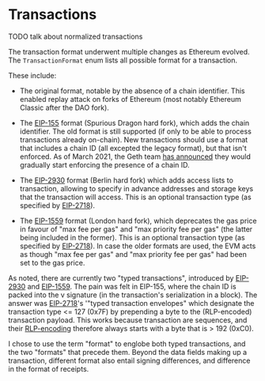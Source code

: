 # Transactions

TODO talk about normalized transactions

The transaction format underwent multiple changes as Ethereum evolved.
The `TransactionFormat` enum lists all possible format for a transaction.

These include:

- The original format, notable by the absence of a chain identifier. This enabled replay attack on
  forks of Ethereum (most notably Ethereum Classic after the DAO fork).
  
- The [EIP-155] format (Spurious Dragon hard fork), which adds the chain identifier. The old format
  is still supported (if only to be able to process transactions already on-chain). New transactions
  should use a format that includes a chain ID (all excepted the legacy format), but that isn't
  enforced. As of March 2021, the Geth team [has announced][chainid-enforcement] they would
  gradually start enforcing the presence of a chain ID.

- The [EIP-2930] format (Berlin hard fork) which adds access lists to transaction, allowing to
  specify in advance addresses and storage keys that the transaction will access. This is an optional
  transaction type (as specified by [EIP-2718]).

- The [EIP-1559] format (London hard fork), which deprecates the gas price in favour of "max fee per
  gas" and "max priority fee per gas" (the latter being included in the former). This is an optional
  transaction type (as specified by [EIP-2718]). In case the older formats are used, the EVM acts as
  though "max fee per gas" and "max priority fee per gas" had been set to the gas price.

[EIP-155]: https://github.com/ethereum/EIPs/blob/master/EIPS/eip-155.md
[EIP-2930]: https://github.com/ethereum/EIPs/blob/master/EIPS/eip-2930.md
[EIP-1559]: https://github.com/ethereum/EIPs/blob/master/EIPS/eip-1559.md
[EIP-2718]: https://github.com/ethereum/EIPs/blob/master/EIPS/eip-2718.md
[chainid-enforcement]: https://blog.ethereum.org/2021/03/03/geth-v1-10-0/#chainid-enforcement

As noted, there are currently two "typed transactions", introduced by [EIP-2930] and [EIP-1559]. The
pain was felt in EIP-155, where the chain ID is packed into the v signature (in the transaction's
serialization in a block). The answer was [EIP-2718]'s '"typed transaction envelopes" which
designate the transaction type <= 127 (0x7F) by prepending a byte to the (RLP-encoded) transaction
payload. This works because transaction are sequences, and their [RLP-encoding](../rlp/README.md)
therefore always starts with a byte that is > 192 (0xC0).

I chose to use the term "format" to englobe both typed transactions, and the two "formats" that
precede them. Beyond the data fields making up a transaction, different format also entail signing
differences, and difference in the format of receipts.